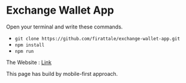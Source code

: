 # Exchange Wallet App

Open your terminal and write these commands.

- `git clone https://github.com/firattale/exchange-wallet-app.git`
- `npm install`
- `npm run`

The Website : [Link](https://firattale.github.io/exchange-wallet-app/)

This page has build by mobile-first approach.
